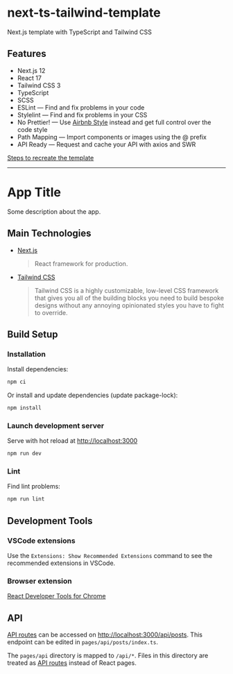 # next-ts-tailwind-template
Next.js template with TypeScript and Tailwind CSS

## Features
* Next.js 12
* React 17
* Tailwind CSS 3
* TypeScript
* SCSS
* ESLint — Find and fix problems in your code
* Stylelint — Find and fix problems in your CSS
* No Prettier! — Use [Airbnb Style](https://github.com/airbnb/javascript) instead and get full control over the code style
* Path Mapping — Import components or images using the @ prefix
* API Ready — Request and cache your API with axios and SWR

[Steps to recreate the template](docs/steps.md)

---

# App Title

Some description about the app.

## Main Technologies
* [Next.js](https://nextjs.org)
  > React framework for production.
* [Tailwind CSS](https://tailwindcss.com)
  > Tailwind CSS is a highly customizable, low-level CSS framework that gives you all of the building blocks you need to build bespoke designs without any annoying opinionated styles you have to fight to override.

## Build Setup
### Installation
Install dependencies:
```bash
npm ci
```
Or install and update dependencies (update package-lock):
```bash
npm install
```

### Launch development server
Serve with hot reload at [http://localhost:3000](http://localhost:3000)
```bash
npm run dev
```

### Lint
Find lint problems:
```bash
npm run lint
```

## Development Tools
### VSCode extensions
Use the `Extensions: Show Recommended Extensions` command to see the recommended extensions in VSCode.

### Browser extension
[React Developer Tools for Chrome](https://chrome.google.com/webstore/detail/react-developer-tools/fmkadmapgofadopljbjfkapdkoienihi)

## API
[API routes](https://nextjs.org/docs/api-routes/introduction) can be accessed on [http://localhost:3000/api/posts](http://localhost:3000/api/posts). This endpoint can be edited in `pages/api/posts/index.ts`.

The `pages/api` directory is mapped to `/api/*`. Files in this directory are treated as [API routes](https://nextjs.org/docs/api-routes/introduction) instead of React pages.

